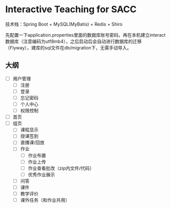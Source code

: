 # Interactive Teaching for SACC
技术栈：Spring Boot + MySQL(MyBatis) + Redis + Shiro

先配置一下application.properties里面的数据库账号密码，再在本机建立interact数据库（注意编码为utf8mb4），之后启动后会自动进行数据库的迁移（Flyway），建库的sql文件在db/migration下，无需手动导入。

## 大纲

- [ ] 用户管理
  - [ ] 注册
  - [ ] 登录
  - [ ] 忘记密码
  - [ ] 个人中心
  - [ ] 权限控制
- [ ] 首页
- [ ] 组页
  - [ ] 课程显示
  - [ ] 授课签到
  - [ ] 直播课/回放
  - [ ] 作业
    - [ ] 作业布置
    - [ ] 作业上传
    - [ ] 作业查看批改（zip内文件/代码）
    - [ ] 优秀作业展示
  - [ ] 问答
  - [ ] 课件
  - [ ] 教学评价
  - [ ] 课外任务（和作业共用）